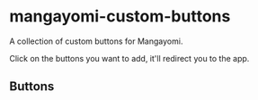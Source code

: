# mangayomi-custom-buttons
A collection of custom buttons for Mangayomi.

Click on the buttons you want to add, it'll redirect you to the app.

## Buttons
